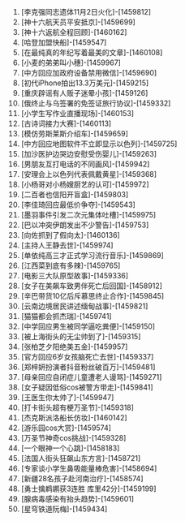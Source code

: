 
1. [李克强同志遗体11月2日火化]-[1459812]
1. [神十六航天员平安抵京]-[1459699]
1. [神十六返航全程回顾]-[1460162]
1. [哈登加盟快船]-[1459547]
1. [在最纯真的年纪写着最美的文章]-[1460108]
1. [小麦的弟弟叫小穗]-[1459967]
1. [中方回应加政府设备禁用微信]-[1459690]
1. [初代iPhone拍出13.3万美元]-[1459215]
1. [重庆辟谣有人贩子迷晕小孩]-[1459126]
1. [俄终止与乌签署的免签证旅行协议]-[1459332]
1. [小学生写作业直播现场]-[1460153]
1. [古诗词接力大赛]-[1460113]
1. [模仿劳斯莱斯介绍车]-[1459659]
1. [中方回应地图软件不立即显示以色列]-[1459725]
1. [加沙医护边哭边安慰受伤婴儿]-[1459263]
1. [男朋友互打电话的不同画风]-[1459942]
1. [安理会上以色列代表佩戴黄星]-[1459368]
1. [小杨哥对小杨嫂厨艺的认可]-[1459972]
1. [二百者也信阳开盲盒]-[1459803]
1. [李佳琦回应最低价争夺]-[1459543]
1. [墨羽事件引发二次元集体吐槽]-[1459975]
1. [巴以冲突伊朗发出不少警告]-[1459753]
1. [向佐抓到了假向太]-[1460136]
1. [主持人王静去世]-[1459974]
1. [单依纯高三才正式学习流行音乐]-[1459869]
1. [江西菜到底有多辣]-[1459765]
1. [电影三大队原型故事]-[1459336]
1. [女子在美飙车致男伴死亡后回国]-[1458912]
1. [辛巴带货10亿后斥慕思终止合作]-[1459845]
1. [云南边境居民讲述缅甸战事]-[1459821]
1. [猫猫都会抓杰瑞]-[1459741]
1. [中学回应男生被同学逼吃粪便]-[1459150]
1. [被上海街头的无尘帅到了]-[1459315]
1. [张柏芝夕阳绝美五金]-[1459957]
1. [官方回应6岁女孩脑死亡去世]-[1459337]
1. [郑梓妍扮演者抖音粉丝破百万]-[1459481]
1. [母亲回应自闭症儿童遭老人谩骂]-[1459271]
1. [女子疑因低俗cos被警方带走]-[1459841]
1. [王医生你太帅了]-[1459947]
1. [打卡街头超有梗万圣节]-[1459318]
1. [杰克斯派洛船长仿妆]-[1460142]
1. [游乐园cos大赏]-[1459574]
1. [万圣节神奇cos挑战]-[1459328]
1. [一个眼神一个心跳]-[1458183]
1. [法国人街头狂飙山东方言]-[1458721]
1. [专家谈小学生鼻吸能量棒危害]-[1458694]
1. [新疆28名孩子赴河南治疗]-[1458574]
1. [勇士擒鹈鹕获3连胜 库里42分]-[1459199]
1. [腺病毒感染有抬头趋势]-[1459601]
1. [星穹铁道阮梅]-[1459434]